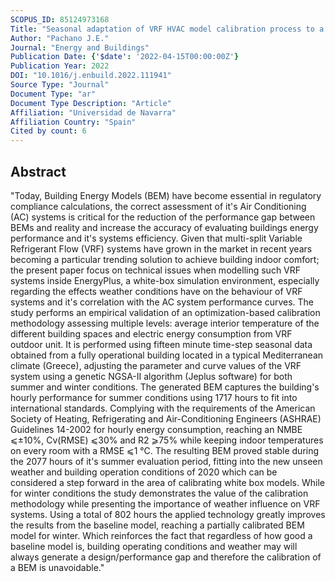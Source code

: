 ```yaml
---
SCOPUS_ID: 85124973168
Title: "Seasonal adaptation of VRF HVAC model calibration process to a mediterranean climate"
Author: "Pachano J.E."
Journal: "Energy and Buildings"
Publication Date: {'$date': '2022-04-15T00:00:00Z'}
Publication Year: 2022
DOI: "10.1016/j.enbuild.2022.111941"
Source Type: "Journal"
Document Type: "ar"
Document Type Description: "Article"
Affiliation: "Universidad de Navarra"
Affiliation Country: "Spain"
Cited by count: 6
---
```


## Abstract
"Today, Building Energy Models (BEM) have become essential in regulatory compliance calculations, the correct assessment of it's Air Conditioning (AC) systems is critical for the reduction of the performance gap between BEMs and reality and increase the accuracy of evaluating buildings energy performance and it's systems efficiency. Given that multi-split Variable Refrigerant Flow (VRF) systems have grown in the market in recent years becoming a particular trending solution to achieve building indoor comfort; the present paper focus on technical issues when modelling such VRF systems inside EnergyPlus, a white-box simulation environment, especially regarding the effects weather conditions have on the behaviour of VRF systems and it's correlation with the AC system performance curves. The study performs an empirical validation of an optimization-based calibration methodology assessing multiple levels: average interior temperature of the different building spaces and electric energy consumption from VRF outdoor unit. It is performed using fifteen minute time-step seasonal data obtained from a fully operational building located in a typical Mediterranean climate (Greece), adjusting the parameter and curve values of the VRF system using a genetic NGSA-II algorithm (Jeplus software) for both summer and winter conditions. The generated BEM captures the building's hourly performance for summer conditions using 1717 hours to fit into international standards. Complying with the requirements of the American Society of Heating, Refrigerating and Air-Conditioning Engineers (ASHRAE) Guidelines 14-2002 for hourly energy consumption, reaching an NMBE ⩽±10%, Cv(RMSE) ⩽30% and R2 ⩾75% while keeping indoor temperatures on every room with a RMSE ⩽1 °C. The resulting BEM proved stable during the 2077 hours of it's summer evaluation period, fitting into the new unseen weather and building operation conditions of 2020 which can be considered a step forward in the area of calibrating white box models. While for winter conditions the study demonstrates the value of the calibration methodology while presenting the importance of weather influence on VRF systems. Using a total of 802 hours the applied technology greatly improves the results from the baseline model, reaching a partially calibrated BEM model for winter. Which reinforces the fact that regardless of how good a baseline model is, building operating conditions and weather may will always generate a design/performance gap and therefore the calibration of a BEM is unavoidable."
